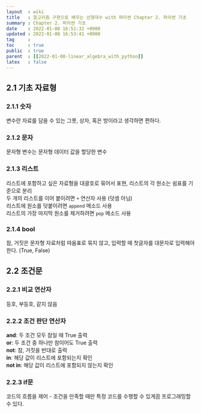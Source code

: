 ```yaml
---
layout  : wiki
title   : 알고리즘 구현으로 배우는 선형대수 with 파이썬 Chapter 2. 파이썬 기초 
summary : Chapter 2. 파이썬 기초 
date    : 2022-01-08 16:51:32 +0900
updated : 2022-01-08 16:53:41 +0900
tag     : 
toc     : true
public  : true
parent  : [[2022-01-08-linear_algebra_with_python]] 
latex   : false
---
```


## 2.1 기초 자료형

### 2.1.1 숫자

변수란 자료를 담을 수 있는 그릇, 상자, 혹은 방이라고 생각하면 편하다.

### 2.1.2 문자

문자형 변수는 문자형 데이터 값을 할당한 변수  

### 2.1.3 리스트

리스트에 포함하고 싶은 자료형을 대괄호로 묶어서 표현, 리스트의 각 원소는 쉼표를 기준으로 분리  
두 개의 리스트를 이어 붙이려면 `+` 연산자 사용 (덧셈 아님)  
리스트에 원소를 덧붙이려면 `append` 메소드 사용  
리스트의 가장 마지막 원소를 제거하려면 `pop` 메소드 사용  

### 2.1.4 bool

참, 거짓은 문자형 자료처럼 따옴표로 묶지 않고, 입력할 때 첫글자를 대문자로 입력해야 한다. (True, False)  

## 2.2 조건문

### 2.2.1 비교 연산자

등호, 부등호, 같지 않음

### 2.2.2 조건 판단 연산자

**and**: 두 조건 모두 참일 때 True 출력  
**or**: 두 조건 중 하나만 참이어도 True 출력  
**not**: 참, 거짓을 반대로 출력  
**in**: 해당 값이 리스트에 포함되는지 확인  
**not in**: 해당 값이 리스트에 포함되지 않는지 확인

### 2.2.3 if문

코드의 흐름을 제어 - 조건을 만족할 때만 특정 코드를 수행할 수 있게끔 프로그래밍할 수 있다.

